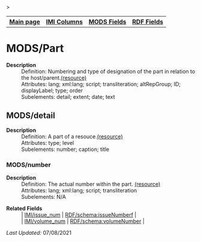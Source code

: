 <!DOCTYPE html>
<html>

<body>
<table style="width:100%">
  <tr>
    <th><a href="index.md">Main page</a></th>
	<th><a href="IMI.md">IMI Columns</a></th>
    <th><a href="MODS.md">MODS Fields</a></th>
    <th><a href="RDF.md">RDF Fields</a></th>
  </tr>>
</table>



<h1>MODS/Part</h1>
<dl>
  <dt><b>Description</b></dt>
  <dd>Definition: Numbering and type of designation of the part in relation to the host/parent.<a href="http://www.loc.gov/standards/mods/userguide/part.md#detail">(resource)</a></dd>
  <dd>Attributes:  lang; xml:lang; script; transliteration; altRepGroup; ID; displayLabel; type; order</dd>
  <dd>Subelements:  detail; extent; date; text</dd>
</dl>  
<h2>MODS/detail</h2>
<dl>
  <dt><b>Description</b></dt>
  <dd>Definition: A part of a resouce.<a href="http://www.loc.gov/standards/mods/userguide/part.md">(resource)</a></dd>
  <dd>Attributes:  type; level</dd>
  <dd>Subelements:  number; caption; title</dd>
</dl>
<h3>MODS/number</h3>
<dl>
  <dt><b>Description</b></dt>
  <dd>Definition: The actual number within the part.
<a href="http://www.loc.gov/standards/mods/userguide/part.md#number">(resource)</a></dd>
  <dd>Attributes:  lang; xml:lang; script; transliteration</dd>
  <dd>Subelements: N/A</dd>
 <dl>
	<dt><b>Related Fields</b></dt>
		 <dd>| <a href="issue_num.md">IMI/issue_num</a> | <a href="rdf.schema.issueNumber.md">RDF/schema:issueNumberf</a> | </dd>
		  <dd>| <a href="volume_num.md">IMI/volume_num</a> | <a href="rdf.schema.volumeNumber.md">RDF/schema:volumeNumber</a> | </dd>

</dl>
<p><i>Last Updated: </i>07/08/2021</p>
</body>
</html>